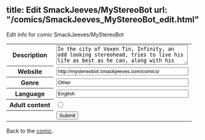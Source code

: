 title: Edit SmackJeeves/MyStereoBot
url: "/comics/SmackJeeves_MyStereoBot_edit.html"
---
Edit info for comic SmackJeeves/MyStereoBot

<form name="comic" action="http://gaepostmail.appspot.com/comic/" method="post">
<table class="comicinfo">
<tr>
<th>Description</th><td><textarea name="description" cols="40" rows="3">In the city of Voxen Tin, Infinity, an odd looking stereohead, tries to live his life as best as he can, along with his partner, Cloudburn,and his cousin, Ohm Follow up on more MSB Goodies on mystereobot.tumblr.com</textarea></td>
</tr>
<tr>
<th>Website</th><td><input type="text" name="url" value="http://mystereobot.smackjeeves.com/comics/" size="40"/></td>
</tr>
<tr>
<th>Genre</th><td><input type="text" name="genre" value="Other" size="40"/></td>
</tr>
<tr>
<th>Language</th><td><input type="text" name="language" value="English" size="40"/></td>
</tr>
<tr>
<th>Adult content</th><td><input type="checkbox" name="adult" value="adult" /></td>
</tr>
<tr>
<th></th><td>
<input type="hidden" name="comic" value="SmackJeeves_MyStereoBot" />
<input type="submit" name="submit" value="Submit" />
</td>
</tr>
</table>
</form>

Back to the [comic](SmackJeeves_MyStereoBot.html).
